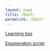 ```yaml
---
layout: page
title: /OSCP/
permalink: /OSCP/
---
```


<p><a href="/OSCP/learning-tips">Learning tips</a></p>

<p><a href="/OSCP/scan-script">Enumeration script</a></p>

